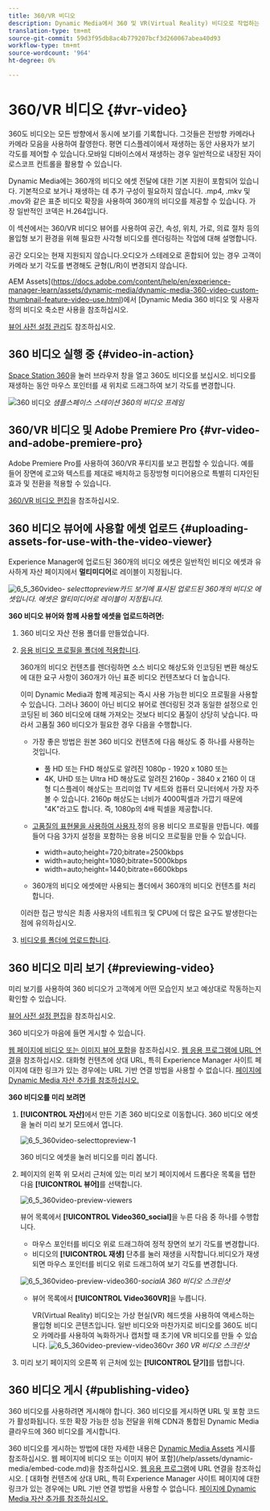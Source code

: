 ```yaml
---
title: 360/VR 비디오
description: Dynamic Media에서 360 및 VR(Virtual Reality) 비디오로 작업하는 방법을 알아봅니다.
translation-type: tm+mt
source-git-commit: 59d3f95db8ac4b779207bcf3d260067abea40d93
workflow-type: tm+mt
source-wordcount: '964'
ht-degree: 0%

---
```



# 360/VR 비디오 {#vr-video}

360도 비디오는 모든 방향에서 동시에 보기를 기록합니다. 그것들은 전방향 카메라나 카메라 모음을 사용하여 촬영한다. 평면 디스플레이에서 재생하는 동안 사용자가 보기 각도를 제어할 수 있습니다.모바일 디바이스에서 재생하는 경우 일반적으로 내장된 자이로스코프 컨트롤을 활용할 수 있습니다.

Dynamic Media에는 360개의 비디오 에셋 전달에 대한 기본 지원이 포함되어 있습니다. 기본적으로 보거나 재생하는 데 추가 구성이 필요하지 않습니다. .mp4, .mkv 및 .mov와 같은 표준 비디오 확장을 사용하여 360개의 비디오를 제공할 수 있습니다. 가장 일반적인 코덱은 H.264입니다.

이 섹션에서는 360/VR 비디오 뷰어를 사용하여 공간, 속성, 위치, 가로, 의료 절차 등의 몰입형 보기 환경을 위해 필요한 사각형 비디오를 렌더링하는 작업에 대해 설명합니다.

공간 오디오는 현재 지원되지 않습니다.오디오가 스테레오로 혼합되어 있는 경우 고객이 카메라 보기 각도를 변경해도 균형(L/R)이 변경되지 않습니다.

AEM Assets](https://docs.adobe.com/content/help/en/experience-manager-learn/assets/dynamic-media/dynamic-media-360-video-custom-thumbnail-feature-video-use.html)에서 [Dynamic Media 360 비디오 및 사용자 정의 비디오 축소판 사용을 참조하십시오.

[뷰어 사전 설정 관리](/help/assets/dynamic-media/managing-viewer-presets.md)도 참조하십시오.

## 360 비디오 실행 중 {#video-in-action}

[Space Station 360](http://mobiletest.scene7.com/s7viewers/html5/Video360Viewer.html?asset=Viewers/space_station_360-AVS)을 눌러 브라우저 창을 열고 360도 비디오를 보십시오. 비디오를 재생하는 동안 마우스 포인터를 새 위치로 드래그하여 보기 각도를 변경합니다.

![360 비디오 ](assets/6_5_360videoiss_simplified.png)
*샘플스페이스 스테이션 360의 비디오 프레임*

## 360/VR 비디오 및 Adobe Premiere Pro {#vr-video-and-adobe-premiere-pro}

Adobe Premiere Pro를 사용하여 360/VR 푸티지를 보고 편집할 수 있습니다. 예를 들어 장면에 로고와 텍스트를 제대로 배치하고 등장방형 미디어용으로 특별히 디자인된 효과 및 전환을 적용할 수 있습니다.

[360/VR 비디오 편집](https://helpx.adobe.com/premiere-pro/how-to/edit-360-vr-video.html)을 참조하십시오.

## 360 비디오 뷰어에 사용할 에셋 업로드 {#uploading-assets-for-use-with-the-video-viewer}

Experience Manager에 업로드된 360개의 비디오 에셋은 일반적인 비디오 에셋과 유사하게 자산 페이지에서 **멀티미디어**&#x200B;로 레이블이 지정됩니다.

![6_5_360video-](assets/6_5_360video-selecttopreview.png)
*selecttopreview카드 보기에 표시된 업로드된 360개의 비디오 에셋입니다. 에셋은 멀티미디어로 레이블이 지정됩니다.*

**360 비디오 뷰어와 함께 사용할 에셋을 업로드하려면:**

1. 360 비디오 자산 전용 폴더를 만들었습니다.
1. [응용 비디오 프로필을 폴더에 적용합니다](/help/assets/dynamic-media/video-profiles.md#applying-a-video-profile-to-folders).

   360개의 비디오 컨텐츠를 렌더링하면 소스 비디오 해상도와 인코딩된 변환 해상도에 대한 요구 사항이 360개가 아닌 표준 비디오 컨텐츠보다 더 높습니다.

   이미 Dynamic Media과 함께 제공되는 즉시 사용 가능한 비디오 프로필을 사용할 수 있습니다. 그러나 360이 아닌 비디오 뷰어로 렌더링된 것과 동일한 설정으로 인코딩된 비 360 비디오에 대해 가져오는 것보다 비디오 품질이 상당히 낮습니다. 따라서 고품질 360 비디오가 필요한 경우 다음을 수행합니다.

   * 가장 좋은 방법은 원본 360 비디오 컨텐츠에 다음 해상도 중 하나를 사용하는 것입니다.

      * 풀 HD 또는 FHD 해상도로 알려진 1080p - 1920 x 1080 또는
      * 4K, UHD 또는 Ultra HD 해상도로 알려진 2160p - 3840 x 2160 이 대형 디스플레이 해상도는 프리미엄 TV 세트와 컴퓨터 모니터에서 가장 자주 볼 수 있습니다. 2160p 해상도는 너비가 4000픽셀과 가깝기 때문에 &quot;4K&quot;라고도 합니다. 즉, 1080p의 4배 픽셀을 제공합니다.
   * [고품질의 표현물을 사용하여 사용자 ](/help/assets/dynamic-media/video-profiles.md#creating-a-video-encoding-profile-for-adaptive-streaming) 정의 응용 비디오 프로필을 만듭니다. 예를 들어 다음 3가지 설정을 포함하는 응용 비디오 프로필을 만들 수 있습니다.

      * width=auto;height=720;bitrate=2500kbps
      * width=auto;height=1080;bitrate=5000kbps
      * width=auto;height=1440;bitrate=6600kbps
   * 360개의 비디오 에셋에만 사용되는 폴더에서 360개의 비디오 컨텐츠를 처리합니다.

   이러한 접근 방식은 최종 사용자의 네트워크 및 CPU에 더 많은 요구도 발생한다는 점에 유의하십시오.

1. [비디오를 폴더에 업로드합니다](/help/assets/manage-video-assets.md#upload-and-preview-video-assets).

<!--

## Overriding the default aspect ratio of 360 videos  {#overriding-the-default-aspect-ratio-of-videos}

For an uploaded asset to qualify as a 360 video that you intend to use with the 360 Video viewer, the asset must have an aspect ratio of 2.

By default, AEM detects video as "360" if its aspect ratio (width/height) is 2.0. If you are an Administrator, you can override the default aspect ratio setting of 2 by setting the optional `s7video360AR` property in CRXDE Lite at the following:

* `/conf/global/settings/cloudconfigs/dmscene7/jcr:content`

  * **Property type**: Double
  * **Value**: floating-point aspect ratio, default 2.0.

After you set this property, it takes effect immediately on both existing videos and newly uploaded videos.

The aspect ratio applies to 360 video assets for the asset details page and the [Video 360 Media WCM component](/help/assets/dynamic-media/adding-dynamic-media-assets-to-pages.md#dynamic-media-components).

Start by uploading 360 Videos.

-->

## 360 비디오 미리 보기 {#previewing-video}

미리 보기를 사용하여 360 비디오가 고객에게 어떤 모습인지 보고 예상대로 작동하는지 확인할 수 있습니다.

[뷰어 사전 설정 편집](/help/assets/dynamic-media/managing-viewer-presets.md#editing-viewer-presets)을 참조하십시오.

360 비디오가 마음에 들면 게시할 수 있습니다.

[웹 페이지에 비디오 또는 이미지 뷰어 포함](/help/assets/dynamic-media/embed-code.md)을 참조하십시오.
[웹 응용 프로그램에 URL 연결](/help/assets/dynamic-media/linking-urls-to-yourwebapplication.md)을 참조하십시오. 대화형 컨텐츠에 상대 URL, 특히 Experience Manager 사이트 페이지에 대한 링크가 있는 경우에는 URL 기반 연결 방법을 사용할 수 없습니다.
[페이지에 Dynamic Media 자산 추가를 참조하십시오.](/help/assets/dynamic-media/adding-dynamic-media-assets-to-pages.md)

**360 비디오를 미리 보려면**

1. **[!UICONTROL 자산]**&#x200B;에서 만든 기존 360 비디오로 이동합니다. 360 비디오 에셋을 눌러 미리 보기 모드에서 엽니다.

   ![6_5_360video-selecttopreview-1](assets/6_5_360video-selecttopreview-1.png)

   360 비디오 에셋을 눌러 비디오를 미리 봅니다.

1. 페이지의 왼쪽 위 모서리 근처에 있는 미리 보기 페이지에서 드롭다운 목록을 탭한 다음 **[!UICONTROL 뷰어]**&#x200B;를 선택합니다.

   ![6_5_360video-preview-viewers](assets/6_5_360video-preview-viewers.png)

   뷰어 목록에서 **[!UICONTROL Video360_social]**&#x200B;을 누른 다음 중 하나를 수행합니다.

   * 마우스 포인터를 비디오 위로 드래그하여 정적 장면의 보기 각도를 변경합니다.
   * 비디오의 **[!UICONTROL 재생]** 단추를 눌러 재생을 시작합니다.비디오가 재생되면 마우스 포인터를 비디오 위로 드래그하여 보기 각도를 변경합니다.

   ![6_5_360video-preview-video360-](assets/6_5_360video-preview-video360-social.png)*socialA 360 비디오 스크린샷*

   * 뷰어 목록에서 **[!UICONTROL Video360VR]**&#x200B;을 누릅니다.

      VR(Virtual Reality) 비디오는 가상 현실(VR) 헤드셋을 사용하여 액세스하는 몰입형 비디오 콘텐츠입니다. 일반 비디오와 마찬가지로 비디오를 360도 비디오 카메라를 사용하여 녹화하거나 캡처할 때 초기에 VR 비디오를 만들 수 있습니다.
   ![6_5_360video-preview-video360vr](assets/6_5_360video-preview-video360vr.png)
   *360 VR 비디오 스크린샷*

1. 미리 보기 페이지의 오른쪽 위 근처에 있는 **[!UICONTROL 닫기]**&#x200B;를 탭합니다.

## 360 비디오 게시 {#publishing-video}

360 비디오를 사용하려면 게시해야 합니다. 360 비디오를 게시하면 URL 및 포함 코드가 활성화됩니다. 또한 확장 가능한 성능 전달을 위해 CDN과 통합된 Dynamic Media 클라우드에 360 비디오를 게시합니다.

360 비디오를 게시하는 방법에 대한 자세한 내용은 [Dynamic Media Assets](/help/assets/dynamic-media/publishing-dynamicmedia-assets.md) 게시를 참조하십시오.
웹 페이지에 비디오 또는 이미지 뷰어 포함](/help/assets/dynamic-media/embed-code.md)을 참조하십시오.
[
웹 응용 프로그램](/help/assets/dynamic-media/linking-urls-to-yourwebapplication.md)에 URL 연결을 참조하십시오. [ 대화형 컨텐츠에 상대 URL, 특히 Experience Manager 사이트 페이지에 대한 링크가 있는 경우에는 URL 기반 연결 방법을 사용할 수 없습니다.
[페이지에 Dynamic Media 자산 추가를 참조하십시오.](/help/assets/dynamic-media/adding-dynamic-media-assets-to-pages.md)
